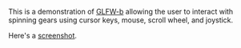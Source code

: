 This is a demonstration of [GLFW-b][1] allowing the user to interact with
spinning gears using cursor keys, mouse, scroll wheel, and joystick.

Here's a [screenshot][2].

[1]: https://github.com/bsl/GLFW-b
[2]: http://i.imgur.com/JZKwVSu.png
